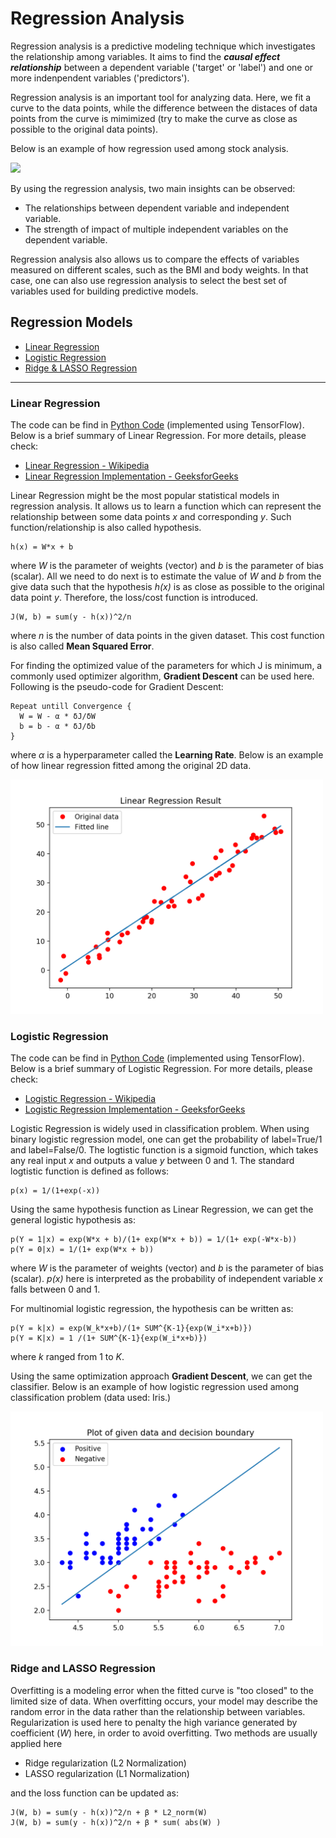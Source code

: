 # Regression Analysis

Regression analysis is a predictive modeling technique which investigates the relationship among variables. It aims to find the **_causal effect relationship_** between a dependent variable ('target' or 'label') and one or more indenpendent variables ('predictors').

Regression analysis is an important tool for analyzing data. Here, we fit a curve to the data points, while the difference between the distaces of data points from the curve is mimimized (try to make the curve as close as possible to the original data points).

Below is an example of how regression used among stock analysis.

<img src=https://www.analyticsvidhya.com/wp-content/uploads/2015/08/Regression_Line.png width="600">


By using the regression analysis, two main insights can be observed:

* The relationships between dependent variable and independent variable.
* The strength of impact of multiple independent variables on the dependent variable.

Regression analysis also allows us to compare the effects of variables measured on different scales, such as the BMI and body weights. In that case, one can also use regression analysis to select the best set of variables used for building predictive models.

## Regression Models

* [Linear Regression](#Linear-Regression)
* [Logistic Regression](#Logistic-Regression)
* [Ridge & LASSO Regression](#Ridge-and-LASSO-Regression)

----
### Linear Regression

The code can be find in [Python Code](./code/LinearRegression.py) (implemented using TensorFlow). Below is a brief summary of Linear Regression. For more details, please check:
* [Linear Regression - Wikipedia](https://en.wikipedia.org/wiki/Linear_regression)
* [Linear Regression Implementation - GeeksforGeeks](https://www.geeksforgeeks.org/linear-regression-python-implementation/)

Linear Regression might be the most popular statistical models in regression analysis. It allows us to learn a function which can represent the relationship between some data points _x_ and corresponding _y_. Such function/relationship is also called hypothesis.
```
h(x) = W*x + b
```
where _W_ is the parameter of weights (vector) and _b_ is the parameter of bias (scalar). All we need to do next is to estimate the value of _W_ and _b_ from the give data such that the hypothesis _h(x)_ is as close as possible to the original data point _y_. Therefore, the loss/cost function is introduced.

```
J(W, b) = sum(y - h(x))^2/n
```

where _n_ is the number of data points in the given dataset. This cost function is also called **Mean Squared Error**.

For finding the optimized value of the parameters for which J is minimum, a commonly used optimizer algorithm, **Gradient Descent** can be used here. Following is the pseudo-code for Gradient Descent:

```
Repeat untill Convergence {
  W = W - α * δJ/δW
  b = b - α * δJ/δb
}
```

where _α_ is a hyperparameter called the **Learning Rate**. Below is an example of how linear regression fitted among the original 2D data.

<img src="./figure/line_reg.png" width="500">


### Logistic Regression

The code can be find in [Python Code](./code/LogisticRegression.py) (implemented using TensorFlow). Below is a brief summary of Logistic Regression. For more details, please check:
* [Logistic Regression - Wikipedia](https://en.wikipedia.org/wiki/Logistic_regression)
* [Logistic Regression Implementation - GeeksforGeeks](https://www.geeksforgeeks.org/ml-logistic-regression-using-tensorflow/)

Logistic Regression is widely used in classification problem. When using binary logistic regression model, one can get the probability of label=True/1 and label=False/0. The logtistic function is a sigmoid function, which takes any real input _x_ and outputs a value _y_ between 0 and 1. The standard logtistic function is defined as follows: 
```
p(x) = 1/(1+exp(-x))
```
Using the same hypothesis function as Linear Regression, we can get the general logistic hypothesis as:
```
p(Y = 1|x) = exp(W*x + b)/(1+ exp(W*x + b)) = 1/(1+ exp(-W*x-b))
p(Y = 0|x) = 1/(1+ exp(W*x + b))
```
where _W_ is the parameter of weights (vector) and _b_ is the parameter of bias (scalar). _p(x)_ here is interpreted as the probability of independent variable _x_ falls between 0 and 1.

For multinomial logistic regression, the hypothesis can be written as:

```
p(Y = k|x) = exp(W_k*x+b)/(1+ SUM^{K-1}{exp(W_i*x+b)}) 
p(Y = K|x) = 1 /(1+ SUM^{K-1}{exp(W_i*x+b)}) 
```
where _k_ ranged from 1 to _K_.

Using the same optimization approach **Gradient Descent**, we can get the classifier. Below is an example of how logistic regression used among classification problem (data used: Iris.)

<img src="./figure/log_reg.png" width="500">


### Ridge and LASSO Regression

Overfitting is a modeling error when the fitted curve is "too closed" to the limited size of data. When overfitting occurs, your model may describe the random error in the data rather than the relationship between variables. Regularization is used here to penalty the high variance generated by coefficient (_W_) here, in order to avoid overfitting. Two methods are usually applied here

* Ridge regularization (L2 Normalization)
* LASSO regularization (L1 Normalization)

and the loss function can be updated as:

```
J(W, b) = sum(y - h(x))^2/n + β * L2_norm(W)
J(W, b) = sum(y - h(x))^2/n + β * sum( abs(W) )
```

